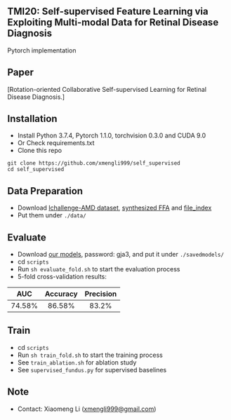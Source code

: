 ## TMI20: Self-supervised Feature Learning via Exploiting Multi-modal Data for Retinal Disease Diagnosis

Pytorch implementation 

## Paper
[Rotation-oriented Collaborative Self-supervised Learning for Retinal Disease Diagnosis.]

## Installation

* Install Python 3.7.4, Pytorch 1.1.0, torchvision 0.3.0 and CUDA 9.0
* Or Check requirements.txt
* Clone this repo
```
git clone https://github.com/xmengli999/self_supervised
cd self_supervised
```

## Data Preparation
* Download [Ichallenge-AMD dataset](https://drive.google.com/file/d/1ti0ozvMHCnq-PCX_CVc-Da98uJNmla8T/view?usp=sharing), 
[synthesized FFA](https://drive.google.com/file/d/1Q0u3XZ-cL2BcIA1mp2sl3Rep7vE3avNo/view?usp=sharing) and 
[file_index](https://drive.google.com/file/d/1ts-Y8ePh_K_ijmBK8v3OfMIOhKMw-PSj/view?usp=sharing) <br/>
* Put them under `./data/`


## Evaluate 
* Download [our models](https://pan.baidu.com/s/1B6JK5ljhWz0V655obtX3og), password: gja3, and put it under `./savedmodels/`
* cd `scripts`
* Run `sh evaluate_fold.sh` to start the evaluation process
* 5-fold cross-validation results: 

| AUC    | Accuracy   | Precision    |
| ---------- | :-----------:  | :-----------: |
| 74.58%    | 86.58%   | 83.2%     |

## Train 
* cd `scripts`
* Run `sh train_fold.sh` to start the training process
* See `train_ablation.sh` for ablation study
* See `supervised_fundus.py` for supervised baselines

## Note
* Contact: Xiaomeng Li (xmengli999@gmail.com)
